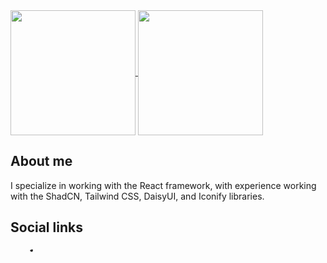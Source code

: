 <a href="https://github.com/meed0ff">
  <img height=200 align="center" src="https://github-readme-stats.vercel.app/api?username=meed0ff&show_icons=true&hide_border=true&card_width=400&theme=tokyonight" />
</a>
<a href="https://github.com/meed0ff">
  <img height=200 align="center" src="https://github-readme-stats.vercel.app/api/top-langs?username=meed0ff&layout=compact&langs_count=8&card_width=300&theme=tokyonight&show_icons=true&hide_border=true" />
</a>

## About me
I specialize in working with the React framework, with experience working with the ShadCN, Tailwind CSS, DaisyUI, and Iconify libraries.

## Social links
<a href="tg://resolve?domain=meed0ff"><svg xmlns="http://www.w3.org/2000/svg" width="3rem" height="2em" viewBox="0 0 24 24"><g fill="none" stroke="currentColor" stroke-linecap="round" stroke-linejoin="round" stroke-width="2"><path stroke-dasharray="16" stroke-dashoffset="16" d="M21 5L18.5 20M21 5L9 13.5"><animate fill="freeze" attributeName="stroke-dashoffset" dur="0.4s" values="16;0"></animate></path><path stroke-dasharray="22" stroke-dashoffset="22" d="M21 5L2 12.5"><animate fill="freeze" attributeName="stroke-dashoffset" dur="0.4s" values="22;0"></animate></path><path stroke-dasharray="12" stroke-dashoffset="12" d="M18.5 20L9 13.5"><animate fill="freeze" attributeName="stroke-dashoffset" begin="0.4s" dur="0.3s" values="12;0"></animate></path><path stroke-dasharray="8" stroke-dashoffset="8" d="M2 12.5L9 13.5"><animate fill="freeze" attributeName="stroke-dashoffset" begin="0.4s" dur="0.3s" values="8;0"></animate></path><path stroke-dasharray="6" stroke-dashoffset="6" d="M12 16L9 19M9 13.5L9 19"><animate fill="freeze" attributeName="stroke-dashoffset" begin="0.7s" dur="0.3s" values="6;0"></animate></path></g></svg></a>

<!--
[![Meed0ff's GitHub stats](https://github-readme-stats.vercel.app/api?username=meed0ff&show_icons=true&theme=tokyonight&hide_border=true)](https://github.com/meed0ff)
**meed0ff/meed0ff** is a ✨ _special_ ✨ repository because its `README.md` (this file) appears on your GitHub profile.

Here are some ideas to get you started:

- 🔭 I’m currently working on ...
- 🌱 I’m currently learning ...
- 👯 I’m looking to collaborate on ...
- 🤔 I’m looking for help with ...
- 💬 Ask me about ...
- 📫 How to reach me: ...
- 😄 Pronouns: ...
- ⚡ Fun fact: ...
-->
